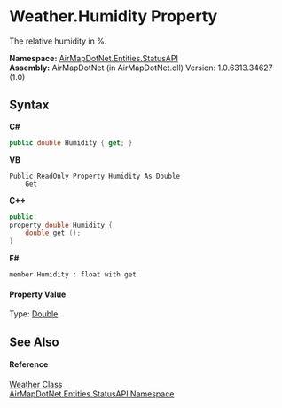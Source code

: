 # Weather.Humidity Property 
 

The relative humidity in %.

**Namespace:**&nbsp;<a href="N_AirMapDotNet_Entities_StatusAPI">AirMapDotNet.Entities.StatusAPI</a><br />**Assembly:**&nbsp;AirMapDotNet (in AirMapDotNet.dll) Version: 1.0.6313.34627 (1.0)

## Syntax

**C#**<br />
``` C#
public double Humidity { get; }
```

**VB**<br />
``` VB
Public ReadOnly Property Humidity As Double
	Get
```

**C++**<br />
``` C++
public:
property double Humidity {
	double get ();
}
```

**F#**<br />
``` F#
member Humidity : float with get

```


#### Property Value
Type: <a href="http://msdn2.microsoft.com/en-us/library/643eft0t" target="_blank">Double</a>

## See Also


#### Reference
<a href="T_AirMapDotNet_Entities_StatusAPI_Weather">Weather Class</a><br /><a href="N_AirMapDotNet_Entities_StatusAPI">AirMapDotNet.Entities.StatusAPI Namespace</a><br />